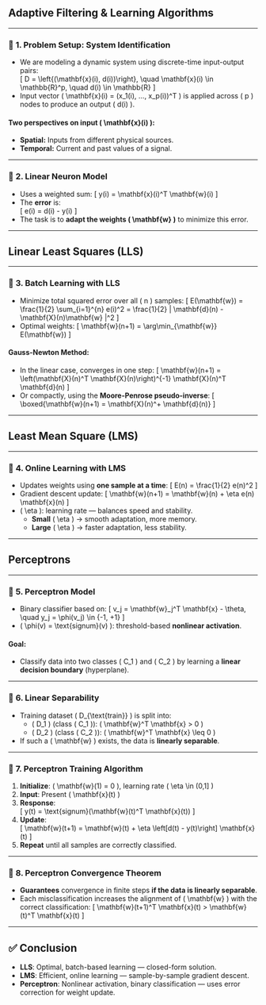 ## **Adaptive Filtering & Learning Algorithms**

---

### 🔹 **1. Problem Setup: System Identification**

- We are modeling a dynamic system using discrete-time input-output pairs:  
  \[
  D = \left\{(\mathbf{x}(i), d(i))\right\}, \quad \mathbf{x}(i) \in \mathbb{R}^p, \quad d(i) \in \mathbb{R}
  \]
- Input vector \( \mathbf{x}(i) = (x_1(i), ..., x_p(i))^T \) is applied across \( p \) nodes to produce an output \( d(i) \).

#### **Two perspectives on input \( \mathbf{x}(i) \):**

- **Spatial:** Inputs from different physical sources.
- **Temporal:** Current and past values of a signal.

---

### 🔹 **2. Linear Neuron Model**

- Uses a weighted sum:
  \[
  y(i) = \mathbf{x}(i)^T \mathbf{w}(i)
  \]
- The **error** is:  
  \[
  e(i) = d(i) - y(i)
  \]
- The task is to **adapt the weights \( \mathbf{w} \)** to minimize this error.

---

## **Linear Least Squares (LLS)**

---

### 🔹 **3. Batch Learning with LLS**

- Minimize total squared error over all \( n \) samples:
  \[
  E(\mathbf{w}) = \frac{1}{2} \sum\_{i=1}^{n} e(i)^2 = \frac{1}{2} \| \mathbf{d}(n) - \mathbf{X}(n)\mathbf{w} \|^2
  \]
- Optimal weights:
  \[
  \mathbf{w}(n+1) = \arg\min\_{\mathbf{w}} E(\mathbf{w})
  \]

#### **Gauss-Newton Method:**

- In the linear case, converges in one step:
  \[
  \mathbf{w}(n+1) = \left(\mathbf{X}(n)^T \mathbf{X}(n)\right)^{-1} \mathbf{X}(n)^T \mathbf{d}(n)
  \]
- Or compactly, using the **Moore-Penrose pseudo-inverse**:
  \[
  \boxed{\mathbf{w}(n+1) = \mathbf{X}(n)^+ \mathbf{d}(n)}
  \]

---

## **Least Mean Square (LMS)**

---

### 🔹 **4. Online Learning with LMS**

- Updates weights using **one sample at a time**:
  \[
  E(n) = \frac{1}{2} e(n)^2
  \]
- Gradient descent update:
  \[
  \mathbf{w}(n+1) = \mathbf{w}(n) + \eta e(n) \mathbf{x}(n)
  \]
- \( \eta \): learning rate — balances speed and stability.
  - **Small** \( \eta \) → smooth adaptation, more memory.
  - **Large** \( \eta \) → faster adaptation, less stability.

---

## **Perceptrons**

---

### 🔹 **5. Perceptron Model**

- Binary classifier based on:
  \[
  v_j = \mathbf{w}\_j^T \mathbf{x} - \theta, \quad y_j = \phi(v_j) \in \{-1, +1\}
  \]
- \( \phi(v) = \text{signum}(v) \): threshold-based **nonlinear activation**.

#### **Goal:**

- Classify data into two classes \( C_1 \) and \( C_2 \) by learning a **linear decision boundary** (hyperplane).

---

### 🔹 **6. Linear Separability**

- Training dataset \( D\_{\text{train}} \) is split into:
  - \( D_1 \) (class \( C_1 \)): \( \mathbf{w}^T \mathbf{x} > 0 \)
  - \( D_2 \) (class \( C_2 \)): \( \mathbf{w}^T \mathbf{x} \leq 0 \)
- If such a \( \mathbf{w} \) exists, the data is **linearly separable**.

---

### 🔹 **7. Perceptron Training Algorithm**

1. **Initialize**: \( \mathbf{w}(1) = 0 \), learning rate \( \eta \in (0,1] \)
2. **Input**: Present \( \mathbf{x}(t) \)
3. **Response**:  
   \[
   y(t) = \text{signum}(\mathbf{w}(t)^T \mathbf{x}(t))
   \]
4. **Update**:  
   \[
   \mathbf{w}(t+1) = \mathbf{w}(t) + \eta \left[d(t) - y(t)\right] \mathbf{x}(t)
   \]
5. **Repeat** until all samples are correctly classified.

---

### 🔹 **8. Perceptron Convergence Theorem**

- **Guarantees** convergence in finite steps **if the data is linearly separable**.
- Each misclassification increases the alignment of \( \mathbf{w} \) with the correct classification:
  \[
  \mathbf{w}(t+1)^T \mathbf{x}(t) > \mathbf{w}(t)^T \mathbf{x}(t)
  \]

---

## ✅ **Conclusion**

- **LLS**: Optimal, batch-based learning — closed-form solution.
- **LMS**: Efficient, online learning — sample-by-sample gradient descent.
- **Perceptron**: Nonlinear activation, binary classification — uses error correction for weight update.
